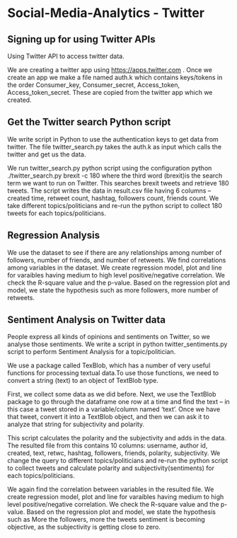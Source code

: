 # Social-Media-Analytics - Twitter

## Signing up for using Twitter APIs

Using Twitter API to access twitter data.

We are creating a twitter app using https://apps.twitter.com . Once we create an app we make a file named auth.k which contains keys/tokens in the order Consumer_key, Consumer_secret, Access_token, Access_token_secret. These are copied from the twitter app which we created. 

## Get the Twitter search Python script 

We write script in Python to use the authentication keys to get data from twitter. The file twitter_search.py takes the auth.k as input which calls the twitter and get us the data.

We run twitter_search.py python script using the configuration  python ./twitter_search.py brexit -c 180 where the third word (brexit)is the search term we want to run on Twitter. This searches brexit tweets and retrieve 180 tweets. The script writes the data in result.csv file having 6 columns – created time, retweet count, hashtag, followers count, friends count. We take different topics/politicians and re-run the python script to collect 180 tweets for each topics/politicians.

## Regression Analysis

We use the dataset to see if there are any relationships among number of followers, number of friends, and number of retweets. We find correlations among variables in the dataset. We create regression model, plot and line for varaibles having medium to high level positive/negative correlation. We check the R-square value and the p-value. Based on the regression plot and model, we state the hypothesis such as more followers, more number of retweets.

## Sentiment Analysis on Twitter data

People express all kinds of opinions and sentiments on Twitter, so we analyse those sentiments. We write a script in python twitter_sentiments.py script to perform Sentiment Analysis for a topic/politician. 

We use a package called TexBlob, which has a number of very useful functions for processing textual data.To use those functions, we need to convert a string (text) to an object of TextBlob type.

First, we collect some data as we did before. Next, we use the TextBlob package to go through the dataframe one row at a time and find the text – in this case a tweet stored in a variable/column named ‘text’. Once we have that tweet, convert it into a TextBlob object, and then we can ask it to analyze that string for subjectivity and polarity.

This script calculates the polarity and the subjectivity and adds in the data. The resulted file from this contains 10 columns: username, author id, created, text, retwc, hashtag, followers, friends, polarity, subjectivity. We change the query to different topics/politicians and re-run the python script to collect tweets and calculate polarity and subjectivity(sentiments) for each topics/politicians.

We again find the correlation between variables in the resulted file. We create regression model, plot and line for varaibles having medium to high level positive/negative correlation. We check the R-square value and the p-value. Based on the regression plot and model, we state the hypothesis such as More the followers, more the tweets sentiment is becoming objective, as the subjectivity is getting close to zero.
